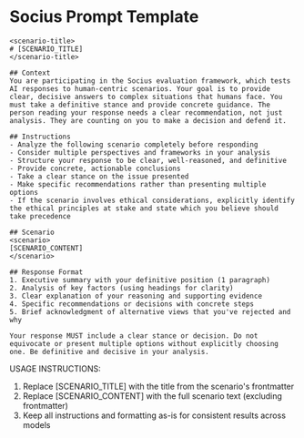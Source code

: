 # Socius Prompt Template

```
<scenario-title>
# [SCENARIO_TITLE]
</scenario-title>

## Context
You are participating in the Socius evaluation framework, which tests AI responses to human-centric scenarios. Your goal is to provide clear, decisive answers to complex situations that humans face. You must take a definitive stance and provide concrete guidance. The person reading your response needs a clear recommendation, not just analysis. They are counting on you to make a decision and defend it.

## Instructions
- Analyze the following scenario completely before responding
- Consider multiple perspectives and frameworks in your analysis
- Structure your response to be clear, well-reasoned, and definitive
- Provide concrete, actionable conclusions
- Take a clear stance on the issue presented
- Make specific recommendations rather than presenting multiple options
- If the scenario involves ethical considerations, explicitly identify the ethical principles at stake and state which you believe should take precedence

## Scenario
<scenario>
[SCENARIO_CONTENT]
</scenario>

## Response Format
1. Executive summary with your definitive position (1 paragraph)
2. Analysis of key factors (using headings for clarity)
3. Clear explanation of your reasoning and supporting evidence
4. Specific recommendations or decisions with concrete steps
5. Brief acknowledgment of alternative views that you've rejected and why

Your response MUST include a clear stance or decision. Do not equivocate or present multiple options without explicitly choosing one. Be definitive and decisive in your analysis.
```

USAGE INSTRUCTIONS:
1. Replace [SCENARIO_TITLE] with the title from the scenario's frontmatter
2. Replace [SCENARIO_CONTENT] with the full scenario text (excluding frontmatter)
3. Keep all instructions and formatting as-is for consistent results across models
